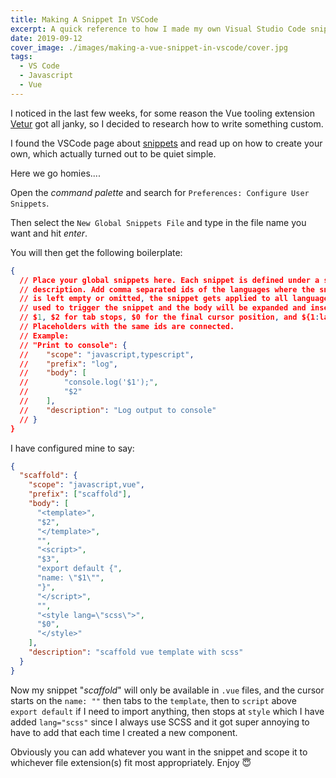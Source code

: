 ```yaml
---
title: Making A Snippet In VSCode
excerpt: A quick reference to how I made my own Visual Studio Code snippet.
date: 2019-09-12
cover_image: ./images/making-a-vue-snippet-in-vscode/cover.jpg
tags:
  - VS Code
  - Javascript
  - Vue
---
```


I noticed in the last few weeks, for some reason the Vue tooling extension [Vetur](https://marketplace.visualstudio.com/items?itemName=octref.vetur) got all janky, so I decided to research how to write something custom.

I found the VSCode page about [snippets](https://code.visualstudio.com/docs/editor/userdefinedsnippets#_create-your-own-snippets) and read up on how to create your own, which actually turned out to be quiet simple.

Here we go homies....

Open the _command palette_ and search for `Preferences: Configure User Snippets`.

Then select the `New Global Snippets File` and type in the file name you want and hit _enter_.

You will then get the following boilerplate:

```json
{
  // Place your global snippets here. Each snippet is defined under a snippet name and has a scope, prefix, body and
  // description. Add comma separated ids of the languages where the snippet is applicable in the scope field. If scope
  // is left empty or omitted, the snippet gets applied to all languages. The prefix is what is
  // used to trigger the snippet and the body will be expanded and inserted. Possible variables are:
  // $1, $2 for tab stops, $0 for the final cursor position, and ${1:label}, ${2:another} for placeholders.
  // Placeholders with the same ids are connected.
  // Example:
  // "Print to console": {
  // 	"scope": "javascript,typescript",
  // 	"prefix": "log",
  // 	"body": [
  // 		"console.log('$1');",
  // 		"$2"
  // 	],
  // 	"description": "Log output to console"
  // }
}
```

I have configured mine to say:

```json
{
  "scaffold": {
    "scope": "javascript,vue",
    "prefix": ["scaffold"],
    "body": [
      "<template>",
      "$2",
      "</template>",
      "",
      "<script>",
      "$3",
      "export default {",
      "name: \"$1\"",
      "}",
      "</script>",
      "",
      "<style lang=\"scss\">",
      "$0",
      "</style>"
    ],
    "description": "scaffold vue template with scss"
  }
}
```

Now my snippet "_scaffold_" will only be available in `.vue` files, and the cursor starts on the `name: ""` then tabs to the `template`, then to `script` above `export default` if I need to import anything, then stops at `style` which I have added `lang="scss"` since I always use SCSS and it got super annoying to have to add that each time I created a new component.

Obviously you can add whatever you want in the snippet and scope it to whichever file extension(s) fit most appropriately. Enjoy 😇
